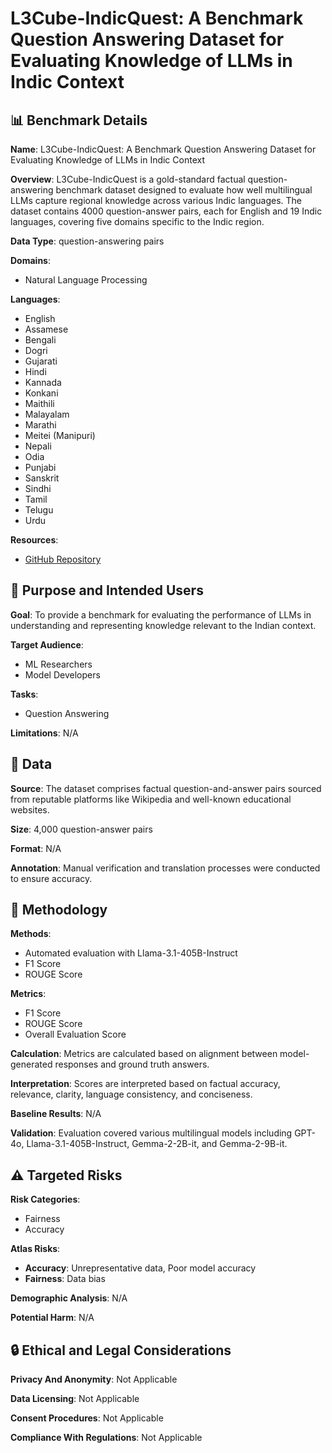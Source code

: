 # L3Cube-IndicQuest: A Benchmark Question Answering Dataset for Evaluating Knowledge of LLMs in Indic Context

## 📊 Benchmark Details

**Name**: L3Cube-IndicQuest: A Benchmark Question Answering Dataset for Evaluating Knowledge of LLMs in Indic Context

**Overview**: L3Cube-IndicQuest is a gold-standard factual question-answering benchmark dataset designed to evaluate how well multilingual LLMs capture regional knowledge across various Indic languages. The dataset contains 4000 question-answer pairs, each for English and 19 Indic languages, covering five domains specific to the Indic region.

**Data Type**: question-answering pairs

**Domains**:
- Natural Language Processing

**Languages**:
- English
- Assamese
- Bengali
- Dogri
- Gujarati
- Hindi
- Kannada
- Konkani
- Maithili
- Malayalam
- Marathi
- Meitei (Manipuri)
- Nepali
- Odia
- Punjabi
- Sanskrit
- Sindhi
- Tamil
- Telugu
- Urdu

**Resources**:
- [GitHub Repository](https://github.com/l3cube-pune/indic-nlp)

## 🎯 Purpose and Intended Users

**Goal**: To provide a benchmark for evaluating the performance of LLMs in understanding and representing knowledge relevant to the Indian context.

**Target Audience**:
- ML Researchers
- Model Developers

**Tasks**:
- Question Answering

**Limitations**: N/A

## 💾 Data

**Source**: The dataset comprises factual question-and-answer pairs sourced from reputable platforms like Wikipedia and well-known educational websites.

**Size**: 4,000 question-answer pairs

**Format**: N/A

**Annotation**: Manual verification and translation processes were conducted to ensure accuracy.

## 🔬 Methodology

**Methods**:
- Automated evaluation with Llama-3.1-405B-Instruct
- F1 Score
- ROUGE Score

**Metrics**:
- F1 Score
- ROUGE Score
- Overall Evaluation Score

**Calculation**: Metrics are calculated based on alignment between model-generated responses and ground truth answers.

**Interpretation**: Scores are interpreted based on factual accuracy, relevance, clarity, language consistency, and conciseness.

**Baseline Results**: N/A

**Validation**: Evaluation covered various multilingual models including GPT-4o, Llama-3.1-405B-Instruct, Gemma-2-2B-it, and Gemma-2-9B-it.

## ⚠️ Targeted Risks

**Risk Categories**:
- Fairness
- Accuracy

**Atlas Risks**:
- **Accuracy**: Unrepresentative data, Poor model accuracy
- **Fairness**: Data bias

**Demographic Analysis**: N/A

**Potential Harm**: N/A

## 🔒 Ethical and Legal Considerations

**Privacy And Anonymity**: Not Applicable

**Data Licensing**: Not Applicable

**Consent Procedures**: Not Applicable

**Compliance With Regulations**: Not Applicable

